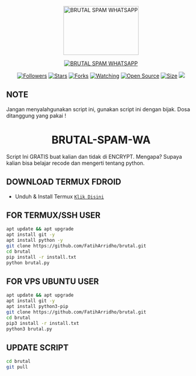 <p align="center">
<a href="#"><img src="https://telegra.ph/file/513705cc3b283b556ef3c.png" alt="BRUTAL SPAM WHATSAPP" width="200" height="130"/></a>


</p>
<p align="center">
<a href="#"><img title="BRUTAL SPAM WHATSAPP" src="https://img.shields.io/badge/BRUTAL SPAM WHATSAPP-green?colorA=%23ff0000&colorB=%23017e40&style=for-the-badge"></a>
</p>
<p align="center">
<a href="https://github.com/FatihArridho?tab=followers"><img title="Followers" src="https://img.shields.io/github/followers/FatihArridho?color=red&style=flat-square"></a>
<a href="https://github.com/FatihArridho/brutal/stargazers/"><img title="Stars" src="https://img.shields.io/github/stars/FatihArridho/brutal?color=blue&style=flat-square"></a>
<a href="https://github.com/FatihArridho/brutal/network/members"><img title="Forks" src="https://img.shields.io/github/forks/FatihArridho/brutal?color=red&style=flat-square"></a>
<a href="https://github.com/FatihArridho/brutal/watchers"><img title="Watching" src="https://img.shields.io/github/watchers/FatihArridho/brutal?label=Watchers&color=blue&style=flat-square"></a>
<a href="https://github.com/FatihArridho/brutal"><img title="Open Source" src="https://badges.frapsoft.com/os/v2/open-source.svg?v=103"></a>
<a href="https://github.com/FatihArridho/brutal"><img title="Size" src="https://img.shields.io/github/repo-size/FatihArridho/brutal?style=flat-square&color=green"></a>
<a href="https://hits.seeyoufarm.com"><img src="https://hits.seeyoufarm.com/api/count/incr/badge.svg?url=https%3A%2F%2Fgithub.com%2FFatihArridho%2Fbrutal&count_bg=%2379C83D&title_bg=%23555555&icon=probot.svg&icon_color=%2300FF6D&title=hits&edge_flat=false"/></a>
</p>
</div>

## NOTE
Jangan menyalahgunakan script ini, gunakan script ini dengan bijak. Dosa ditanggung yang pakai !

<h1 align="center">BRUTAL-SPAM-WA</h1>

Script Ini GRATIS buat kalian dan tidak di ENCRYPT. Mengapa? Supaya kalian bisa belajar recode dan mengerti tentang python.

## DOWNLOAD TERMUX FDROID
* Unduh & Install Termux [`Klik Disini`](https://f-droid.org/repo/com.termux_118.apk)

## FOR TERMUX/SSH USER
```bash
apt update && apt upgrade
apt install git -y
apt install python -y
git clone https://github.com/FatihArridho/brutal.git
cd brutal
pip install -r install.txt
python brutal.py
```

## FOR VPS UBUNTU USER
```bash
apt update && apt upgrade
apt install git -y
apt install python3-pip
git clone https://github.com/FatihArridho/brutal.git
cd brutal
pip3 install -r install.txt
python3 brutal.py
```

## UPDATE SCRIPT
```bash
cd brutal
git pull
```
